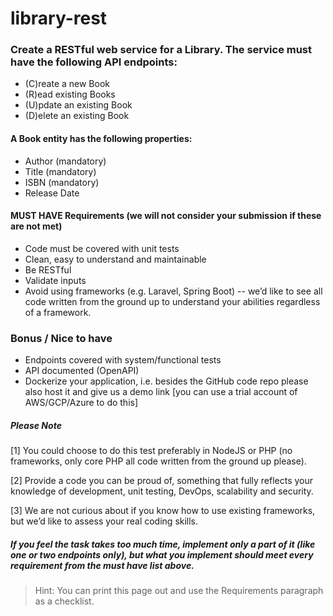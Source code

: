 # library-rest

### Create a RESTful web service for a Library. The service must have the following API endpoints:
- (C)reate a new Book
- (R)ead existing Books
- (U)pdate an existing Book
- (D)elete an existing Book

#### A Book entity has the following properties:
- Author (mandatory)
- Title (mandatory)
- ISBN (mandatory)
- Release Date

#### MUST HAVE Requirements (we will not consider your submission if these are not met)
- Code must be covered with unit tests
- Clean, easy to understand and maintainable
- Be RESTful
- Validate inputs
- Avoid using frameworks (e.g. Laravel, Spring Boot) -- we’d like to see all code written from the ground up to understand your abilities regardless of a framework.

### Bonus / Nice to have
- Endpoints covered with system/functional tests
- API documented (OpenAPI)
- Dockerize your application, i.e. besides the GitHub code repo please also host it and give us a demo link [you can use a trial account of AWS/GCP/Azure to do this]

##### Please Note
[1] You could choose to do this test preferably in NodeJS or PHP (no frameworks, only core PHP all code written from the ground up please).

[2] Provide a code you can be proud of, something that fully reflects your knowledge of development, unit testing, DevOps, scalability and security.

[3] We are not curious about if you know how to use existing frameworks, but we’d like to assess your real coding skills.

##### If you feel the task takes too much time, implement only a part of it (like one or two endpoints only), but what you implement should meet every requirement from the must have list above.

> Hint: You can print this page out and use the Requirements paragraph as a checklist.